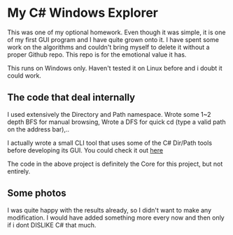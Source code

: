 # My C# Windows Explorer

This was one of my optional homework. Even though it was simple, it is one of my first GUI program and I have quite grown onto it. I have spent some work on the algorithms and couldn't bring myself to delete it without a proper Github repo. This repo is for the emotional value it has.

This runs on Windows only. Haven't tested it on Linux before and i doubt it could work.

## The code that deal internally
I used extensively the Directory and Path namespace. Wrote some 1~2 depth BFS for manual browsing, Wrote a DFS for quick cd (type a valid path on the address bar),..

I actually wrote a small CLI tool that uses some of the C# Dir/Path tools before developing its GUI. You could check it out [here](https://github.com/nvatuan/codedump/blob/master/FileUtility/FileBrowser_CSharp/FileBrowser.cs)

The code in the above project is definitely the Core for this project, but not entirely.


## Some photos



I was quite happy with the results already, so I didn't want to make any modification. I would have added something more every now and then only if i dont DISLIKE C# that much.